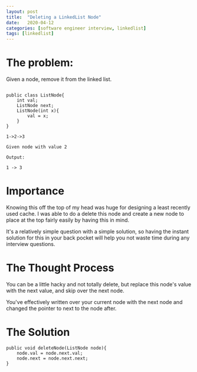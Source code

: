 ```yaml
---
layout: post
title:  "Deleting a LinkedList Node"
date:   2020-04-12
categories: [software engineer interview, linkedlist]
tags: [linkedlist]
---
```

# The problem:
Given a node, remove it from the linked list.

~~~

public class ListNode{
    int val;
    ListNode next;
    ListNode(int x){
        val = x;
    }
}

1->2->3

Given node with value 2

Output:

1 -> 3
~~~

# Importance
Knowing this off the top of my head was huge for designing a least recently used cache. I was able to do a delete this node and create a new node to place at the top fairly easily by having this in mind.

It's a relatively simple question with a simple solution, so having the instant solution for this in your back pocket will help you not waste time during any interview questions.

# The Thought Process
You can be a little hacky and not totally delete, but replace this node's value with the next value, and skip over the next node.

You've effectively written over your current node with the next node and changed the pointer to next to the node after.

# The Solution
~~~
public void deleteNode(ListNode node){
    node.val = node.next.val;
    node.next = node.next.next;
}
~~~
